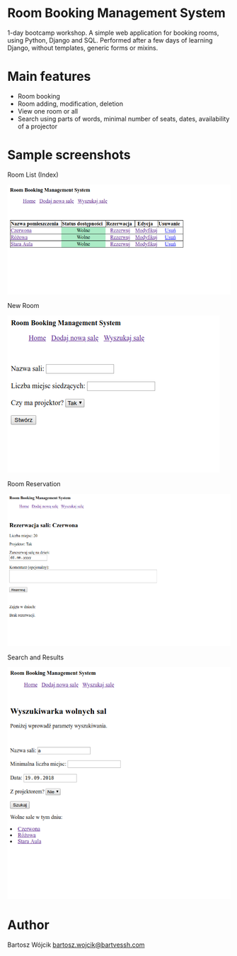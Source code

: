 # Room Booking Management System
1-day bootcamp workshop. A simple web application for booking rooms, using Python, Django and SQL. Performed after a few days of learning Django, without templates, generic forms or mixins.

# Main features
* Room booking
* Room adding, modification, deletion
* View one room or all
* Search using parts of words, minimal number of seats, dates, availability of a projector

# Sample screenshots

Room List (Index)

![Room List](screenshots/room-list.png)

New Room

![New Room](screenshots/new-room.png)

Room Reservation

![Room Reservation](screenshots/room-reservation.png)

Search and Results

![Search and Results](screenshots/room-search-and-results.png)

# Author
Bartosz Wójcik
bartosz.wojcik@bartvessh.com
